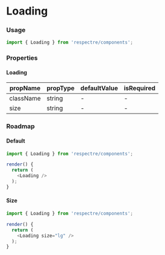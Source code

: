 # Loading

<!-- STORY -->

### Usage

```js
import { Loading } from 'respectre/components';
```

### Properties

#### Loading

| propName  | propType | defaultValue | isRequired |
| --------- | -------- | ------------ | ---------- |
| className | string   | -            | -          |
| size      | string   | -            | -          |

### Roadmap

#### Default

```js
import { Loading } from 'respectre/components';

render() {
  return (
    <Loading />
  );
}
```

#### Size

```js
import { Loading } from 'respectre/components';

render() {
  return (
    <Loading size="lg" />
  );
}
```
